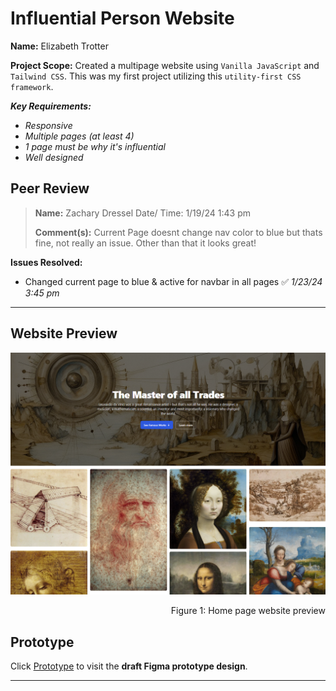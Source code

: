 # Influential Person Website


**Name:** Elizabeth Trotter

**Project Scope:** Created a multipage website using `Vanilla JavaScript` and `Tailwind CSS`. This was my first project utilizing this `utility-first CSS framework`.

***Key Requirements:***
- *Responsive*
- *Multiple pages (at least 4)*
- *1 page must be why it's influential*
- *Well designed*


## Peer Review
> **Name:** Zachary Dressel Date/ Time: 1/19/24 1:43 pm
> 
> **Comment(s):** 
> Current Page doesnt change nav color to blue but thats fine, not really an issue. Other than that it looks great!

**Issues Resolved:**
- Changed current page to blue & active for navbar in all pages :white_check_mark: *1/23/24 3:45 pm*


---


## Website Preview

![Website preview](./assets/websitepreview.png)
<p align="right">Figure 1: Home page website preview</p>


## Prototype

Click [Prototype](https://www.figma.com/proto/c8H4EzkIZvYb8m2FaNUCWa/Influential-Person?type=design&node-id=1-2&t=Dqmtcs5eTGWWarno-1&scaling=min-zoom&page-id=0%3A1&starting-point-node-id=1%3A2&mode=design) 
to visit the **draft Figma prototype design**.


---